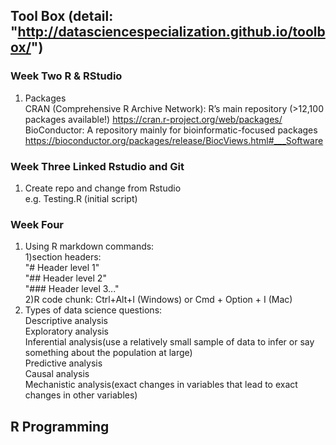 ##  Tool Box (detail: "http://datasciencespecialization.github.io/toolbox/")    
### Week Two R & RStudio    
1. Packages  
CRAN (Comprehensive R Archive Network): R’s main repository (>12,100 packages available!) https://cran.r-project.org/web/packages/   
BioConductor: A repository mainly for bioinformatic-focused packages  https://bioconductor.org/packages/release/BiocViews.html#___Software
### Week Three Linked Rstudio and Git    

1. Create repo and change from Rstudio     
e.g. Testing.R (initial script)     

### Week Four    

1. Using R markdown commands:    
1)section headers:     
"# Header level 1"    
"## Header level 2"    
"### Header level 3..."    
2)R code chunk:  Ctrl+Alt+I (Windows) or Cmd + Option + I (Mac)   
2. Types of data science questions:    
Descriptive analysis    
Exploratory analysis    
Inferential analysis(use a relatively small sample of data to infer or say something about the population at large)    
Predictive analysis    
Causal analysis    
Mechanistic analysis(exact changes in variables that lead to exact changes in other variables)    


##  R Programming  
